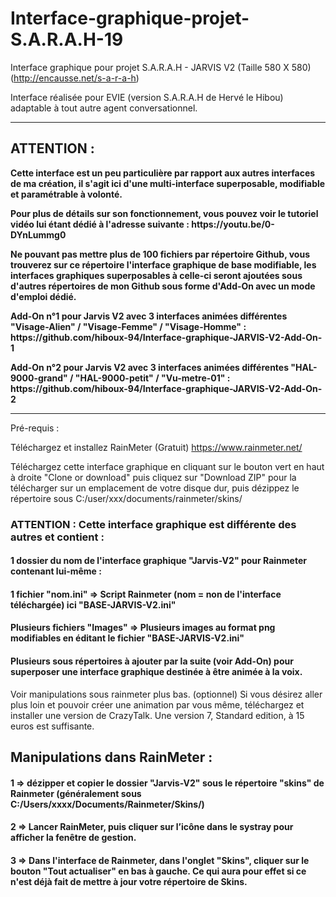 # Interface-graphique-projet-S.A.R.A.H-19
Interface graphique pour projet S.A.R.A.H - JARVIS V2 (Taille 580 X 580)
(http://encausse.net/s-a-r-a-h)

Interface réalisée pour EVIE (version S.A.R.A.H de Hervé le Hibou) adaptable à tout autre agent conversationnel.

------------------------------------------------------------------
## ATTENTION :
<b>Cette interface est un peu particulière par rapport aux autres interfaces de ma création, il s'agit ici d'une multi-interface superposable, modifiable et paramétrable à volonté.
<p>Pour plus de détails sur son fonctionnement, vous pouvez voir le tutoriel vidéo lui étant dédié à l'adresse suivante : https://youtu.be/0-DYnLummg0
<p>Ne pouvant pas mettre plus de 100 fichiers par répertoire Github, vous trouverez sur ce répertoire l'interface graphique de base modifiable, les interfaces graphiques superposables à celle-ci seront ajoutées sous d'autres répertoires de mon Github sous forme d'Add-On avec un mode d'emploi dédié.
<p>Add-On n°1 pour Jarvis V2 avec 3 interfaces animées différentes "Visage-Alien" / "Visage-Femme" / "Visage-Homme" : https://github.com/hiboux-94/Interface-graphique-JARVIS-V2-Add-On-1
<p>Add-On n°2 pour Jarvis V2 avec 3 interfaces animées différentes "HAL-9000-grand" / "HAL-9000-petit" / "Vu-metre-01" : https://github.com/hiboux-94/Interface-graphique-JARVIS-V2-Add-On-2</b></p>

------------------------------------------------------------------

Pré-requis :

Téléchargez et installez RainMeter (Gratuit)
https://www.rainmeter.net/

Téléchargez cette interface graphique en cliquant sur le bouton vert en haut à droite "Clone or download" puis cliquez sur "Download ZIP" pour la télécharger sur un emplacement de votre disque dur, puis dézippez le répertoire sous C:/user/xxx/documents/rainmeter/skins/

### ATTENTION : Cette interface graphique est différente des autres et contient :

#### 1 dossier du nom de l'interface graphique "Jarvis-V2" pour Rainmeter contenant lui-même :

#### 1 fichier "nom.ini" => Script Rainmeter (nom = non de l'interface téléchargée) ici "BASE-JARVIS-V2.ini"

#### Plusieurs fichiers "Images" => Plusieurs images au format png modifiables en éditant le fichier "BASE-JARVIS-V2.ini"

#### Plusieurs sous répertoires à ajouter par la suite (voir Add-On) pour superposer une interface graphique destinée à être animée à la voix.

Voir manipulations sous rainmeter plus bas.
(optionnel) Si vous désirez aller plus loin et pouvoir créer une animation par vous même, téléchargez et installer une version de CrazyTalk. Une version 7, Standard edition, à  15 euros est suffisante.


## Manipulations dans RainMeter :

#### 1 => dézipper et copier le dossier "Jarvis-V2" sous le répertoire "skins" de Rainmeter (généralement sous C:/Users/xxxx/Documents/Rainmeter/Skins/)

#### 2 => Lancer RainMeter, puis cliquer sur l’icône dans le systray pour afficher la fenêtre de gestion.

#### 3 => Dans l'interface de Rainmeter, dans l'onglet "Skins", cliquer sur le bouton "Tout actualiser" en bas à gauche. Ce qui aura pour effet si ce n'est déjà fait de mettre à jour votre répertoire de Skins.
